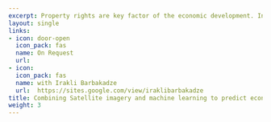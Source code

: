 ```yaml
---
excerpt: Property rights are key factor of the economic development. In order to identify the causal effect of land ownership, one should exploit a natural experiment, otherwise it is difficult to exogenously identify the effect, as typically registration decision is not random and there is a potential positive selection bias among registered households. To overcome the identification problem, we study the unique Systematic Land Registration Pilot Reform (2016-2019) in Georgia. We contribute the literature with the novel way to evaluate such experiment based on high resolution data and machine learning methods. Using remotely sensed daytime satellite images and cadastral maps, we find the positive changes in household welfare which we measure in terms of the quality of rooftops and land use, in a recent free land registration program in rural Georgia.
layout: single
links:
- icon: door-open
  icon_pack: fas
  name: On Request
  url:
- icon: 
  icon_pack: fas
  name: with Irakli Barbakadze
  url:  https://sites.google.com/view/iraklibarbakadze
title: Combining Satellite imagery and machine learning to predict economic impact of land registration in Georgia
weight: 3
---
```


